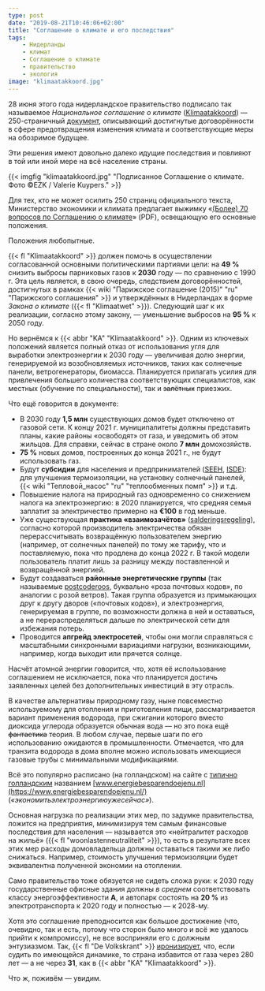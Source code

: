 ```yaml
---
type: post
date: "2019-08-21T10:46:06+02:00"
title: "Соглашение о климате и его последствия"
tags:
    - Нидерланды
    - климат
    - Соглашение о климате
    - правительство
    - экология
image: "klimaatakkoord.jpg"
---
```


28 июня этого года нидерландское правительство подписало так называемое *Национальное соглашение о климате* ([Klimaatakkoord](https://www.klimaatakkoord.nl/)) — 250-страничный [документ](https://www.klimaatakkoord.nl/binaries/klimaatakkoord/documenten/publicaties/2019/06/28/klimaatakkoord/klimaatakkoord.pdf), описывающий достигнутые договорённости в сфере предотвращения изменения климата и соответствующие меры на обозримое будущее.

Эти решения имеют довольно далеко идущие последствия и повлияют в той или иной мере на всё население страны.

<!--more-->

{{< imgfig "klimaatakkoord.jpg" "Подписанное Соглашение о климате. Фото ©EZK / Valerie Kuypers." >}}

Для тех, кто не может осилить 250 страниц официального текста, Министерство экономики и климата предлагает выжимку «[(Более) 70 вопросов по Соглашению о климате](https://www.rijksoverheid.nl/binaries/rijksoverheid/documenten/publicaties/2019/06/28/het-klimaatakkoord-in-meer-dan-70-vragen/Het+Klimaatakkoord+in+%28meer+dan%29+70+vragen_28juni2019.pdf)» (PDF), освещающую его основные положения.

Положения любопытные.

{{< fl "Klimaatakkoord" >}} должен помочь в осуществлении согласованной основными политическими партиями цели: на **49 %** снизить выбросы парниковых газов к **2030** году — по сравнению с 1990 г. Эта цель является, в свою очередь, следствием договорённостей, достигнутых в рамках {{< wiki "Парижское соглашение (2015)" "ru" "Парижского соглашения" >}} и утверждённых в Нидерландах в форме *Закона о климате* ({{< fl "Klimaatwet" >}}). Следующий шаг к их реализации, согласно этому закону, — уменьшение выбросов на **95 %** к 2050 году.

Но вернёмся к {{< abbr "KA" "Klimaatakkoord" >}}. Одним из ключевых положений является полный отказ от использования угля для выработки электроэнергии к 2030 году — увеличивая долю энергии, генерируемой из возобновляемых источников, таких как солнечные панели, ветрогенераторы, биомасса. Планируется прилагать усилия для привлечения большего количества соответствующих специалистов, как местных (обучение по специальности), так и ~~залётных~~ приезжих.

Что ещё говорится в документе:

* В 2030 году **1,5 млн** существующих домов будет отключено от газовой сети. К концу 2021 г. муниципалитеты должны представить планы, какие районы «освободят» от газа, и уведомить об этом жильцов. Для справки, сейчас в стране около **7 млн** домохозяйств.
* **75 %** новых домов, построенных до конца 2021 г., не будут использовать газ.
* Будут **субсидии** для населения и предпринимателей ([SEEH](https://www.rvo.nl/subsidies-regelingen/seeh), [ISDE](https://www.rvo.nl/subsidies-regelingen/investeringssubsidie-duurzame-energie-isde)): для улучшения термоизоляции, на установку солнечный панелей, {{< wiki "Тепловой_насос" "ru" "теплообменных помп" >}} и т.д.
* Повышение налога на природный газ одновременно со снижением налога на электроэнергию: в 2020 планируется, что средняя семья заплатит за электричество примерно на **€100** в год меньше.
* Уже существующая **практика «взаимозачётов»** ([salderingsregeling](https://www.consuwijzer.nl/elektriciteit-en-gas/duurzame-energie/wat-is-salderen)), согласно которой производитель электричества обязан перерассчитывать возвращённую пользователем энергию (например, от солнечных панелей) по тому же тарифу, что и поставляемую, пока что продлена до конца 2022 г. В такой модели пользователь платит лишь за разницу между поставленной и возвращённой энергией.
* Будут создаваться **районные энергетические группы** (так называемые [postcoderoos](https://www.hieropgewekt.nl/kennisdossiers/postcoderoosregeling-regeling-in-het-kort), буквально «роза почтовых кодов», по аналогии с розой ветров). Такая группа образуется из примыкающих друг к другу дворов («почтовых кодов»), и электроэнергия, генерируемая в группе, по возможности должна в ней и оставаться, а не перераспределяться дальше по электрической сети для избежания потерь.
* Проводится **апгрейд электросетей**, чтобы они могли справляться с масштабными синхронными вариациями нагрузки, возникающими, например, когда выходит или прячется солнце.

Насчёт атомной энергии говорится, что, хотя её использование соглашением не исключается, пока что планируется достичь заявленных целей без дополнительных инвестиций в эту отрасль.

В качестве альтернативы природному газу, ныне повсеместно используемому для отопления и приготовления пищи, рассматривается вариант применения водорода, при сжигании которого вместо диоксида углерода образуется обычная вода — но это пока ещё ~~фантастика~~ теория. В любом случае, первые шаги по его использованию ожидаются в промышленности. Отмечается, что для транзита водорода в дома вполне можно использовать имеющиеся газовые трубы с минимальными модификациями.

Всё это популярно расписано (на голландском) на сайте с [типично голландским](0344) названием [www.energiebesparendoejenu.nl](https://www.energiebesparendoejenu.nl/) (*«экономитьэлектроэнергиюужесейчас»*).

Основная нагрузка по реализации этих мер, по задумке правительства, ложится на предприятия, минимизируя тем самым финансовые последствия для населения — называется это «нейтралитет расходов на жильё» ({{< fl "woonlastenneutraliteit" >}}), то есть в результате всех этих мер расходы домовладельца должны оставаться такими же либо снижаться. Например, стоимость улучшения термоизоляции будет эквивалентна полученной экономии на отоплении.

Само правительство тоже обязуется не сидеть сложа руки: к 2030 году государственные офисные здания должны *в среднем* соответствовать классу энергоэффективности **A**, и автопарк состоять на **20 %** из электротранспорта к 2020 году и полностью — к 2028-му.

Хотя это соглашение преподносится как большое достижение (что, очевидно, так и есть, потому что сторон было много и всё же удалось прийти к компромиссу), не все восприняли его с должным энтузиазмом. Так, {{< fl "De Volkskrant" >}} [иронизирует](https://www.volkskrant.nl/nieuws-achtergrond/nederland-in-dit-tempo-pas-na-280-jaar-van-gas-af~b4614869/), что, если судить по имеющейся динамике, то страна избавится от газа через 280 лет — а не через **31**, как в {{< abbr "KA" "Klimaatakkoord" >}}.

Что ж, поживём — увидим.
